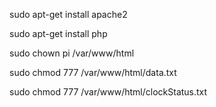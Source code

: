 sudo apt-get install apache2

sudo apt-get install php

sudo chown pi /var/www/html

sudo chmod 777 /var/www/html/data.txt

sudo chmod 777 /var/www/html/clockStatus.txt